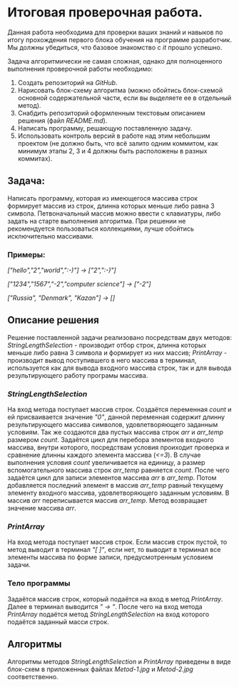 # Итоговая проверочная работа.

Данная работа необходима для проверки ваших знаний и навыков по итогу прохождения
первого блока обучения на программе разработчик. Мы должны убедиться, что базовое
знакомство с *it* прошло успешно.

Задача алгоритмически не самая сложная, однако для полноценного выполнения
проверочной работы необходимо:

1. Создать репозиторий на *GitHub*.
2. Нарисовать блок-схему алгоритма (можно обойтись блок-схемой основной содержательной
части, если вы выделяете ее в отдельный метод).
3. Снабдить репозиторий оформленным текстовым описанием решения (файл *README.md*).
4. Написать программу, решающую поставленную задачу.
5. Использовать контроль версий в работе над этим небольшим проектом (не должно быть, 
что всё залито одним коммитом, как минимум этапы 2, 3 и 4 должны быть расположены в 
разных коммитах).

## Задача: 
Написать программу, которая из имеющегося массива строк формирует массив из 
строк, длинна которых меньше либо равна 3 символа. Петвоначальный массив можно ввести
с клавиатуры, либо задать на старте выполнения алгоритма. При решении не рекомендуется
пользоваться коллекциями, лучше обойтись исключительно массивами.

### Примеры:

*["hello","2","world",":-)"] -> ["2",":-)"]*

*["1234","1567","-2","computer science"] -> ["-2"]*

*["Russia", "Denmark", "Kazan"] -> []*


## Описание решения

Решение поставленной задачи реализовано посредствам двух методов: *StringLengthSelection* - производит отбор строк, длинна которых меньше либо равна 3 символа и формирует из них массив; *PrintArray* - производит вывод поступившего в него массива в терминал, используется как для вывода входного массива строк, так и для вывода результирующего работу програмы массива.

### *StringLengthSelection*

На вход метода поступает массив строк. Создаётся переменная *count* и ей присваивается значение *"0"*, данной переменная содержит длинну результирующего массива символов, удовлетворяющего заданным условиям. Так же создаются два пустых массива строк *arr* и *arr_temp* размером *count*. Задаётся цикл для перебора элементов входного массива, внутри которого, посредствам условия проиходит проверка и сравнение длинны каждого элемента массива (*<=3*). В случае выполнения условия *count* увеличивается на единицу, а размер вспомогательного массива строк *arr_temp* равняется *count*. После чего задаётся цикл для записи элементов массива *arr* в *arr_temp*. Потом добавляется последний элемент в массив *arr_temp* равный текущему элементу входного массива, удовлетворяющего заданным условиям. В массив *arr* переписывается массив *arr_temp*. Метод возвращает значение массива *arr*.

### *PrintArray*

На вход метода поступает массив строк. Если массив строк пустой, то метод выводит в терминал *"[ ]"*, если нет, то выводит в терминал все элементы массива по форме записи, предусмотренным условием задачи.

### Тело программы

Задаётся массив строк, который подаётся на вход в метод *PrintArray*. Далее в терминал выводится *" -> "*. После чего на вход метода *PrintArray* подаётся метод *StringLengthSelection* на вход которого подаётся заданный масси строк.

## Алгоритмы

Алгоритмы методов *StringLengthSelection* и *PrintArray* приведены в виде блок-схем в приложенных файлах *Metod-1.jpg* и *Metod-2.jpg* соответственно. 